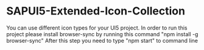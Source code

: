 # SAPUI5-Extended-Icon-Collection

You can use different icon types for your UI5 project. In order to run this project please install browser-sync by running this command "npm install -g browser-sync"
After this step you need to type "npm start" to command line
